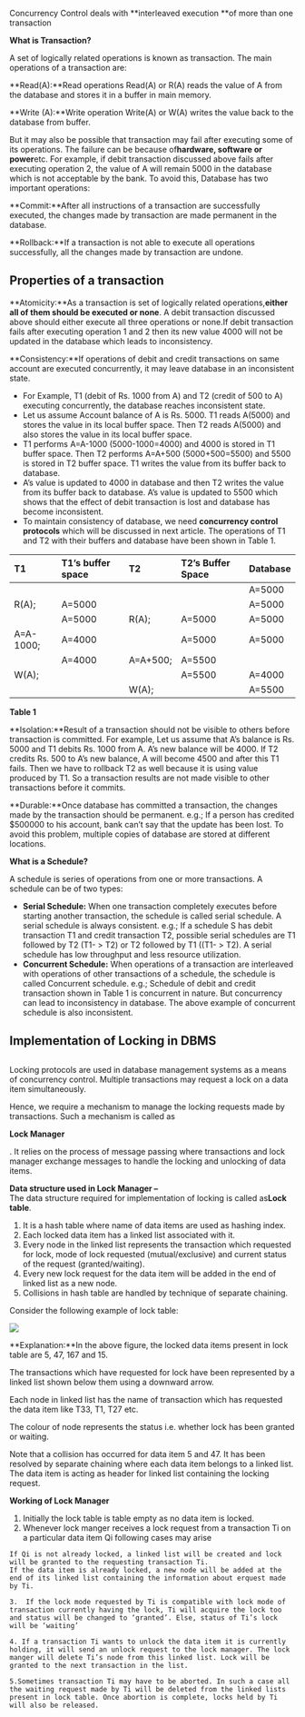 Concurrency Control deals with **interleaved execution **of more than one transaction

**What is Transaction?**

A set of logically related operations is known as transaction. The main operations of a transaction are:

**Read\(A\):**Read operations Read\(A\) or R\(A\) reads the value of A from the database and stores it in a buffer in main memory.

**Write \(A\):**Write operation Write\(A\) or W\(A\) writes the value back to the database from buffer.

But it may also be possible that transaction may fail after executing some of its operations. The failure can be because of**hardware, software or power**etc. For example, if debit transaction discussed above fails after executing operation 2, the value of A will remain 5000 in the database which is not acceptable by the bank. To avoid this, Database has two important operations:

**Commit:**After all instructions of a transaction are successfully executed, the changes made by transaction are made permanent in the database.

**Rollback:**If a transaction is not able to execute all operations successfully, all the changes made by transaction are undone.

## **Properties of a transaction**

**Atomicity:**As a transaction is set of logically related operations,**either all of them should be executed or none**. A debit transaction discussed above should either execute all three operations or none.If debit transaction fails after executing operation 1 and 2 then its new value 4000 will not be updated in the database which leads to inconsistency.

**Consistency:**If operations of debit and credit transactions on same account are executed concurrently, it may leave database in an inconsistent state.

* For Example, T1 \(debit of Rs. 1000 from A\) and T2 \(credit of 500 to A\) executing concurrently, the database reaches inconsistent state.
* Let us assume Account balance of A is Rs. 5000. T1 reads A\(5000\) and stores the value in its local buffer space. Then T2 reads A\(5000\) and also stores the value in its local buffer space.
* T1 performs A=A-1000 \(5000-1000=4000\) and 4000 is stored in T1 buffer space. Then T2 performs A=A+500 \(5000+500=5500\) and 5500 is stored in T2 buffer space. T1 writes the value from its buffer back to database.
* A’s value is updated to 4000 in database and then T2 writes the value from its buffer back to database. A’s value is updated to 5500 which shows that the effect of debit transaction is lost and database has become inconsistent.
* To maintain consistency of database, we need
  **concurrency control protocols**
  which will be discussed in next article.  The operations of T1 and T2 with their buffers and database have been shown in Table 1.

| **T1** | **T1’s buffer space** | **T2** | **T2’s Buffer Space** | **Database** |
| :--- | :--- | :--- | :--- | :--- |
|  |  |  |  | A=5000 |
| R\(A\); | A=5000 |  |  | A=5000 |
|  | A=5000 | R\(A\); | A=5000 | A=5000 |
| A=A-1000; | A=4000 |  | A=5000 | A=5000 |
|  | A=4000 | A=A+500; | A=5500 |  |
| W\(A\); |  |  | A=5500 | A=4000 |
|  |  | W\(A\); |  | A=5500 |

**Table 1**

**Isolation:**Result of a transaction should not be visible to others before transaction is committed. For example, Let us assume that A’s balance is Rs. 5000 and T1 debits Rs. 1000 from A. A’s new balance will be 4000. If T2 credits Rs. 500 to A’s new balance, A will become 4500 and after this T1 fails. Then we have to rollback T2 as well because it is using value produced by T1. So a transaction results are not made visible to other transactions before it commits.

**Durable:**Once database has committed a transaction, the changes made by the transaction should be permanent. e.g.; If a person has credited $500000 to his account, bank can’t say that the update has been lost. To avoid this problem, multiple copies of database are stored at different locations.

**What is a Schedule?**

A schedule is series of operations from one or more transactions. A schedule can be of two types:

* **Serial Schedule:**
  When one transaction completely executes before starting another transaction, the schedule is called serial schedule. A serial schedule is always consistent. e.g.; If a schedule S has debit transaction T1 and credit transaction T2, possible serial schedules are T1 followed by T2 \(T1-
  &gt;
  T2\) or T2 followed by T1 \(\(T1-
  &gt;
  T2\). A serial schedule has low throughput and less resource utilization.
* **Concurrent Schedule:**
  When operations of a transaction are interleaved with operations of other transactions of a schedule, the schedule is called Concurrent schedule. e.g.; Schedule of debit and credit transaction shown in Table 1 is concurrent in nature. But concurrency can lead to inconsistency in database.  The above example of concurrent schedule is also inconsistent.

## Implementation of Locking in DBMS

## 

Locking protocols are used in database management systems as a means of concurrency control. Multiple transactions may request a lock on a data item simultaneously.

Hence, we require a mechanism to manage the locking requests made by transactions. Such a mechanism is called as

**Lock Manager**

. It relies on the process of message passing where transactions and lock manager exchange messages to handle the locking and unlocking of data items.

**Data structure used in Lock Manager –**  
The data structure required for implementation of locking is called as**Lock table**.

1. It is a hash table where name of data items are used as hashing index.
2. Each locked data item has a linked list associated with it.
3. Every node in the linked list represents the transaction which requested for lock, mode of lock requested \(mutual/exclusive\) and current status of the request \(granted/waiting\).
4. Every new lock request for the data item will be added in the end of linked list as a new node.
5. Collisions in hash table are handled by technique of separate chaining.

Consider the following example of lock table:

![](https://cdncontribute.geeksforgeeks.org/wp-content/uploads/Slide1-4.jpg)

**Explanation:**In the above figure, the locked data items present in lock table are 5, 47, 167 and 15.

The transactions which have requested for lock have been represented by a linked list shown below them using a downward arrow.

Each node in linked list has the name of transaction which has requested the data item like T33, T1, T27 etc.

The colour of node represents the status i.e. whether lock has been granted or waiting.

Note that a collision has occurred for data item 5 and 47. It has been resolved by separate chaining where each data item belongs to a linked list. The data item is acting as header for linked list containing the locking request.

**Working of Lock Manager**

1. Initially the lock table is table empty as no data item is locked.
2. Whenever lock manger receives a lock request from a transaction Ti on a particular data item Qi following cases may arise

```
If Qi is not already locked, a linked list will be created and lock will be granted to the requesting transaction Ti.
If the data item is already locked, a new node will be added at the end of its linked list containing the information about erquest made by Ti.
```

```
3.  If the lock mode requested by Ti is compatible with lock mode of transaction currently having the lock, Ti will acquire the lock too and status will be changed to ‘granted’. Else, status of Ti’s lock will be ‘waiting’
```

```
4. If a transaction Ti wants to unlock the data item it is currently holding, it will send an unlock request to the lock manager. The lock manger will delete Ti’s node from this linked list. Lock will be granted to the next transaction in the list.
```

```
5.Sometimes transaction Ti may have to be aborted. In such a case all the waiting request made by Ti will be deleted from the linked lists present in lock table. Once abortion is complete, locks held by Ti will also be released.
```



